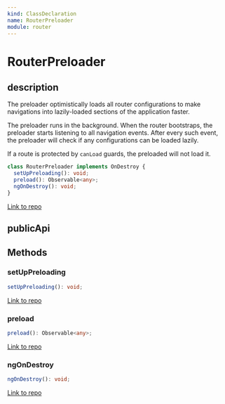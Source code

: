 ```yaml
---
kind: ClassDeclaration
name: RouterPreloader
module: router
---
```


# RouterPreloader

## description

The preloader optimistically loads all router configurations to
make navigations into lazily-loaded sections of the application faster.

The preloader runs in the background. When the router bootstraps, the preloader
starts listening to all navigation events. After every such event, the preloader
will check if any configurations can be loaded lazily.

If a route is protected by `canLoad` guards, the preloaded will not load it.

```ts
class RouterPreloader implements OnDestroy {
  setUpPreloading(): void;
  preload(): Observable<any>;
  ngOnDestroy(): void;
}
```

[Link to repo](https://github.com/timdeschryver/angular/blob/master/packages/router/src/router_preloader.ts#L74-L137)

## publicApi

## Methods

### setUpPreloading

```ts
setUpPreloading(): void;
```

[Link to repo](https://github.com/timdeschryver/angular/blob/master/packages/router/src/router_preloader.ts#L89-L94)

### preload

```ts
preload(): Observable<any>;
```

[Link to repo](https://github.com/timdeschryver/angular/blob/master/packages/router/src/router_preloader.ts#L96-L99)

### ngOnDestroy

```ts
ngOnDestroy(): void;
```

[Link to repo](https://github.com/timdeschryver/angular/blob/master/packages/router/src/router_preloader.ts#L104-L106)
